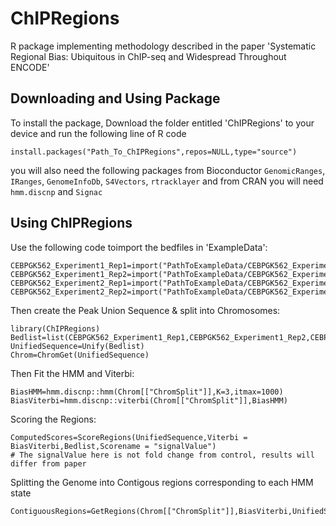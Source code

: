 # ChIPRegions
R package implementing methodology described in the paper 'Systematic Regional Bias: Ubiquitous in ChIP-seq and Widespread Throughout ENCODE'

## Downloading and Using Package
To install the package, Download the folder entitled 'ChIPRegions' to your device 
and run the following line of R code
```
install.packages("Path_To_ChIPRegions",repos=NULL,type="source")
```
you will also need the following packages from Bioconductor  ```GenomicRanges```, ```IRanges```, ```GenomeInfoDb```, ```S4Vectors```, ```rtracklayer``` and from CRAN you will need ```hmm.discnp``` and ```Signac```
## Using ChIPRegions
Use the following code toimport the bedfiles in 'ExampleData':
```
CEBPGK562_Experiment1_Rep1=import("PathToExampleData/CEBPGK562_Experiment1_Rep1.bed.gz",format="narrowPeak")
CEBPGK562_Experiment1_Rep2=import("PathToExampleData/CEBPGK562_Experiment1_Rep2.bed.gz",format="narrowPeak")
CEBPGK562_Experiment2_Rep1=import("PathToExampleData/CEBPGK562_Experiment2_Rep1.bed.gz",format="narrowPeak")
CEBPGK562_Experiment2_Rep2=import("PathToExampleData/CEBPGK562_Experiment2_Rep2.bed.gz",format="narrowPeak")
```
Then create the Peak Union Sequence & split into Chromosomes:
```
library(ChIPRegions)
Bedlist=list(CEBPGK562_Experiment1_Rep1,CEBPGK562_Experiment1_Rep2,CEBPGK562_Experiment2_Rep1,CEBPGK562_Experiment2_Rep2)
UnifiedSequence=Unify(Bedlist)
Chrom=ChromGet(UnifiedSequence)
```
Then Fit the HMM and Viterbi:
```
BiasHMM=hmm.discnp::hmm(Chrom[["ChromSplit"]],K=3,itmax=1000)
BiasViterbi=hmm.discnp::viterbi(Chrom[["ChromSplit"]],BiasHMM)
```
Scoring the Regions:
```
ComputedScores=ScoreRegions(UnifiedSequence,Viterbi = BiasViterbi,Bedlist,Scorename = "signalValue")
# The signalValue here is not fold change from control, results will differ from paper
```
Splitting the Genome into Contigous regions corresponding to each HMM state
```
ContiguousRegions=GetRegions(Chrom[["ChromSplit"]],BiasViterbi,UnifiedSequence)
```
